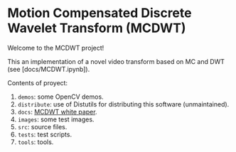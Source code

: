 # Motion Compensated Discrete Wavelet Transform (MCDWT)

Welcome to the MCDWT project!

This an implementation of a novel video transform based on MC and DWT (see [docs/MCDWT.ipynb]).

Contents of proyect:

1. `demos`: some OpenCV demos.
2. `distribute`: use of Distutils for distributing this software (unmaintained).
3. `docs`: [MCDWT white paper](https://sistemas-multimedia.github.io/MCDWT/).
4. `images`: some test images.
5. `src`: source files.
7. `tests`: test scripts.
8. `tools`: tools.


